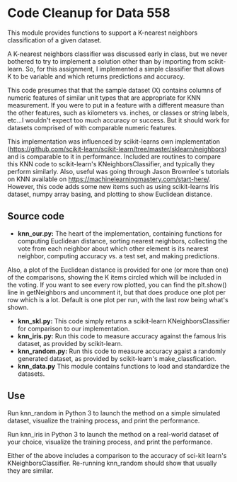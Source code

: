 # Code Cleanup for Data 558
This module provides functions to support a K-nearest neighbors classification of a given dataset.  

A K-nearest neighbors classifier was discussed early in class, but we never bothered to try to implement a solution other than by importing from scikit-learn. So, for this assignment, I implemented a simple classifier that allows K to be variable and which returns predictions and accuracy.

This code presumes that that the sample dataset (X) contains columns of numeric features of similar unit types that are appropriate for KNN measurement. If you were to put in a feature with a different measure than the other features, such as kilometers vs. inches, or classes or string labels, etc...I wouldn't expect too much accuracy or success. But it should work for datasets comprised of with comparable numeric features.

This implementation was influenced by scikit-learns own implementation (https://github.com/scikit-learn/scikit-learn/tree/master/sklearn/neighbors) and is comparable to it in performance. Included are routines to compare this KNN code to scikit-learn's KNeighborsClassifier, and typically they perform similarly. Also, useful was going through Jason Brownlee's tutorials on KNN available on https://machinelearningmastery.com/start-here/. However, this code adds some new items such as using scikit-learns Iris dataset, numpy array basing, and plotting to show Euclidean distance.

## Source code
* **knn_our.py:** The heart of the implementation, containing functions for computing Euclidean distance, sorting nearest neighbors, collecting the vote from each neighbor about which other element is its nearest neighbor, computing accuracy vs. a test set, and making predictions. 

Also, a plot of the Euclidean distance is provided for one (or more than one) of the comparisons, showing the K items circled which will be included in the voting. If you want to see every row plotted, you can find the plt.show() line in getNeighbors and uncomment it, but that does produce one plot per row which is a lot. Default is one plot per run, with the last row being what's shown. 
* **knn_skl.py:** This code simply returns a scikit-learn KNeighborsClassifier for comparison to our implementation.
* **knn_iris.py:** Run this code to measure accuracy against the famous Iris dataset, as provided by scikit-learn.
* **knn_random.py:** Run this code to measure accuracy agaist a randomly generated dataset, as provided by scikit-learn's make_classfication.
* **knn_data.py** This module contains functions to load and standardize the datasets.

## Use
Run knn_random in Python 3 to launch the method on a simple simulated dataset, visualize the training process, and print the performance.
  
Run knn_iris in Python 3 to launch the method on a real-world dataset of your choice, visualize the training process, and print the performance.

Either of the above includes a comparison to the accuracy of sci-kit learn's KNeighborsClassifier. Re-running knn_random should show that usually they are similar.



